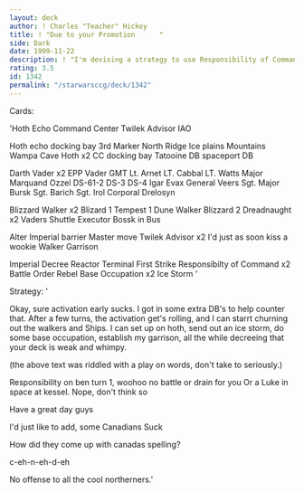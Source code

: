 ```yaml
---
layout: deck
author: ! Charles "Teacher" Hickey
title: ! "Due to your Promotion      "
side: Dark
date: 1999-11-22
description: ! "I'm devising a strategy to use Responsibility of Command.  An early 'staff meeting' and a big gun is out of the picture."
rating: 3.5
id: 1342
permalink: "/starwarsccg/deck/1342"
---
```

Cards: 

'Hoth Echo Command Center
Twilek Advisor
IAO

Hoth echo docking bay
3rd Marker
North Ridge
Ice plains
Mountains
Wampa Cave
Hoth x2
CC docking bay
Tatooine DB
spaceport DB

Darth Vader x2
EPP Vader
GMT
Lt. Arnet
LT. Cabbal
LT. Watts
Major Marquand
Ozzel
DS-61-2
DS-3
DS-4
Igar
Evax
General Veers
Sgt. Major Bursk
Sgt. Barich
Sgt. Irol
Corporal Drelosyn

Blizzard Walker x2
Blizard 1
Tempest 1
Dune Walker
Blizzard 2
Dreadnaught x2
Vaders Shuttle
Executor Bossk in Bus

Alter
Imperial barrier
Master move
Twilek Advisor x2
I'd just as soon kiss a wookie
Walker Garrison

Imperial Decree
Reactor Terminal
First Strike
Responsibilty of Command x2
Battle Order
Rebel Base Occupation x2
Ice Storm
'

Strategy: '

Okay, sure activation early sucks.	I got in some extra DB's to help counter that.  After a few turns, the activation get's rolling, and I can starrt churning out the walkers and Ships.  I can set up on hoth, send out an ice storm, do some base occupation, establish my garrison, all the while decreeing that your deck is weak and whimpy.

(the above text was riddled with a play on words, don't take to seriously.)

Responsibility on ben turn 1, woohoo	no battle or drain for you  Or a Luke in space at kessel.  Nope, don't think so

Have a great day guys

I'd just like to add, some Canadians Suck

How did they come up with canadas spelling?

c-eh-n-eh-d-eh

No offense to all the cool northerners.'
